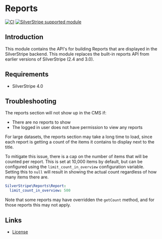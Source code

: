 # Reports

[![CI](https://github.com/silverstripe/silverstripe-reports/actions/workflows/ci.yml/badge.svg)](https://github.com/silverstripe/silverstripe-reports/actions/workflows/ci.yml)
[![SilverStripe supported module](https://img.shields.io/badge/silverstripe-supported-0071C4.svg)](https://www.silverstripe.org/software/addons/silverstripe-commercially-supported-module-list/)

## Introduction

This module contains the API's for building Reports that are displayed in the
SilverStripe backend. This module replaces the built-in reports API from earlier
versions of SilverStripe (2.4 and 3.0).

## Requirements

 * SilverStripe 4.0

## Troubleshooting

The reports section will not show up in the CMS if:

 * There are no reports to show
 * The logged in user does not have permission to view any reports

For large datasets, the reports section may take a long time to load, since each report is getting a count of the items it contains to display next to the title.

To mitigate this issue, there is a cap on the number of items that will be counted per report. This is set at 10,000 items by default, but can be configured using the `limit_count_in_overview` configuration variable. Setting this to `null` will result in showing the actual count regardless of how many items there are.

```yml
SilverStripe\Reports\Report:
  limit_count_in_overview: 500
```
Note that some reports may have overridden the `getCount` method, and for those reports this may not apply.

## Links ##

 * [License](./LICENSE)
